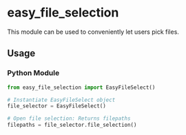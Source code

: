 # easy_file_selection
This module can be used to conveniently let users pick files.
## Usage
### Python Module
```python
from easy_file_selection import EasyFileSelect()

# Instantiate EasyFileSelect object
file_selector = EasyFileSelect()

# Open file selection: Returns filepaths
filepaths = file_selector.file_selection()

```
